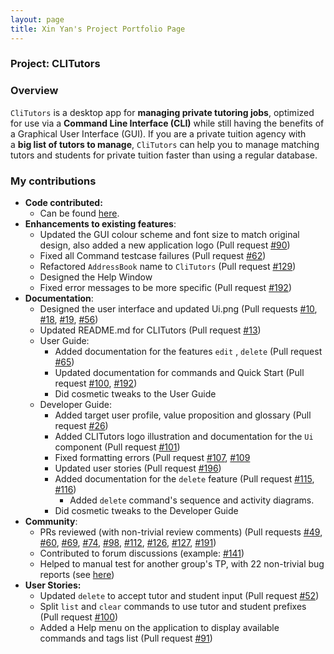 ```yaml
---
layout: page
title: Xin Yan's Project Portfolio Page
---
```


### Project: CLITutors

### Overview

`CliTutors` is a desktop app for **managing private tutoring jobs**, optimized for use via a **Command Line Interface (CLI)** while still having the benefits of a Graphical User Interface (GUI). If you are a private tuition agency with a **big list of tutors to manage**, `CliTutors` can help you to manage matching tutors and students for private tuition faster than using a regular database.

### My contributions

- **Code contributed:**
  - Can be found [here](https://nus-cs2103-ay2122s1.github.io/tp-dashboard/#breakdown=true&search=lemonsr).
- **Enhancements to existing features**:
  - Updated the GUI colour scheme and font size to match original design, also added a new application logo (Pull request [#90](https://github.com/AY2122S1-CS2103T-T17-2/tp/pull/90))
  - Fixed all Command testcase failures (Pull request [#62](https://github.com/AY2122S1-CS2103T-T17-2/tp/pull/62))
  - Refactored `AddressBook` name to `CliTutors` (Pull request [#129](https://github.com/AY2122S1-CS2103T-T17-2/tp/pull/192))
  - Designed the Help Window
  - Fixed error messages to be more specific (Pull request [#192](https://github.com/AY2122S1-CS2103T-T17-2/tp/pull/192))
- **Documentation**:
  - Designed the user interface and updated Ui.png (Pull requests [#10](https://github.com/AY2122S1-CS2103T-T17-2/tp/pull/10), [#18](https://github.com/AY2122S1-CS2103T-T17-2/tp/pull/18), [#19](https://github.com/AY2122S1-CS2103T-T17-2/tp/pull/19), [#56](https://github.com/AY2122S1-CS2103T-T17-2/tp/pull/56))
  - Updated README.md for CLITutors (Pull request [#13](https://github.com/AY2122S1-CS2103T-T17-2/tp/pull/13))
  - User Guide:
    - Added documentation for the features `edit` , `delete` (Pull request [#65](https://github.com/AY2122S1-CS2103T-T17-2/tp/pull/65))
    - Updated documentation for commands and Quick Start (Pull request [#100](https://github.com/AY2122S1-CS2103T-T17-2/tp/pull/100), [#192](https://github.com/AY2122S1-CS2103T-T17-2/tp/pull/192))
    - Did cosmetic tweaks to the User Guide
  - Developer Guide:
    - Added target user profile, value proposition and glossary (Pull request [#26](https://github.com/AY2122S1-CS2103T-T17-2/tp/pull/26))
    - Added CLITutors logo illustration and documentation for the `Ui` component (Pull request [#101](https://github.com/AY2122S1-CS2103T-T17-2/tp/pull/101))
    - Fixed formatting errors (Pull request [#107](https://github.com/AY2122S1-CS2103T-T17-2/tp/pull/107), [#109](https://github.com/AY2122S1-CS2103T-T17-2/tp/pull/109)
    - Updated user stories (Pull request [#196](https://github.com/AY2122S1-CS2103T-T17-2/tp/pull/196))
    - Added documentation for the `delete` feature (Pull request [#115](https://github.com/AY2122S1-CS2103T-T17-2/tp/pull/115), [#116](https://github.com/AY2122S1-CS2103T-T17-2/tp/pull/116))
      - Added `delete` command's sequence and activity diagrams.
    - Did cosmetic tweaks to the Developer Guide
- **Community**:
  - PRs reviewed (with non-trivial review comments) (Pull requests [#49](https://github.com/AY2122S1-CS2103T-T17-2/tp/pull/49), [#60](https://github.com/AY2122S1-CS2103T-T17-2/tp/pull/60),  [#69](https://github.com/AY2122S1-CS2103T-T17-2/tp/pull/69), [#74](https://github.com/AY2122S1-CS2103T-T17-2/tp/pull/74),  [#98](https://github.com/AY2122S1-CS2103T-T17-2/tp/pull/98), [#112](https://github.com/AY2122S1-CS2103T-T17-2/tp/pull/112), [#126](https://github.com/AY2122S1-CS2103T-T17-2/tp/pull/126), [#127](https://github.com/AY2122S1-CS2103T-T17-2/tp/pull/127), [#191](https://github.com/AY2122S1-CS2103T-T17-2/tp/pull/191))
  - Contributed to forum discussions (example: [#141](https://github.com/nus-cs2103-AY2122S1/forum/issues/141))
  - Helped to manual test for another group's TP, with 22 non-trivial bug reports (see [here](https://github.com/Lemonsr/ped/issues))
- **User Stories:**
  - Updated `delete` to accept tutor and student input (Pull request [#52](https://github.com/AY2122S1-CS2103T-T17-2/tp/pull/52))
  - Split `list` and `clear` commands to use tutor and student prefixes (Pull request [#100](https://github.com/AY2122S1-CS2103T-T17-2/tp/pull/100))
  - Added a Help menu on the application to display available commands and tags list (Pull request [#91](https://github.com/AY2122S1-CS2103T-T17-2/tp/pull/91))
